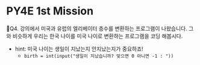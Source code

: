 # PY4E 1st Mission

📌Q4. 강의에서 미국과 유럽의 엘리베이터 층수를 변환하는 프로그램이 나왔습니다. 그와 비슷하게 우리는 한국 나이를 미국 나이로 변환하는 프로그램을 코딩 해봅시다.
* hint: 미국 나이는 생일이 지났는지 안지났는지가 중요하죠!<br>
  * `birth = int(input("생일이 지났습니까? 맞으면 0 아니면 -1 : "))`

